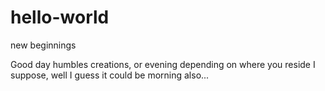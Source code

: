 # hello-world
new beginnings

Good day humbles creations,
or evening depending on where you reside I suppose,
well I guess it could be morning also...
